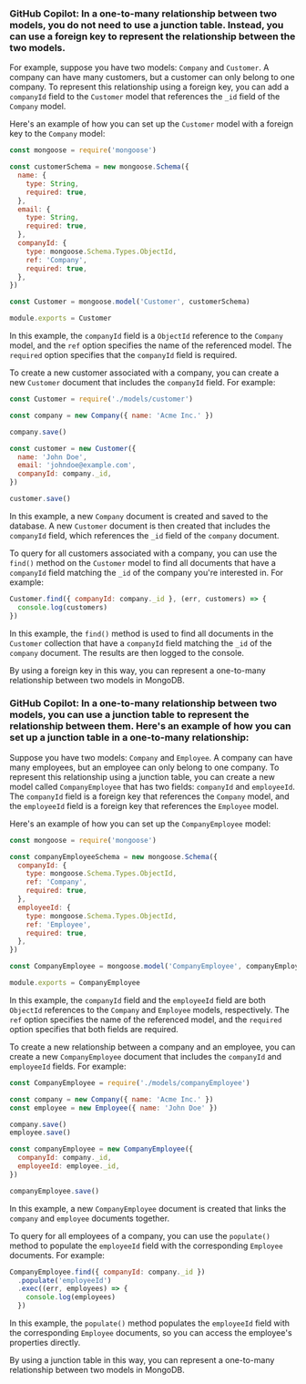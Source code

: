 ### GitHub Copilot: In a one-to-many relationship between two models, you do not need to use a junction table. Instead, you can use a foreign key to represent the relationship between the two models.

For example, suppose you have two models: `Company` and `Customer`. A company can have many customers, but a customer can only belong to one company. To represent this relationship using a foreign key, you can add a `companyId` field to the `Customer` model that references the `_id` field of the `Company` model.

Here's an example of how you can set up the `Customer` model with a foreign key to the `Company` model:

```javascript
const mongoose = require('mongoose')

const customerSchema = new mongoose.Schema({
  name: {
    type: String,
    required: true,
  },
  email: {
    type: String,
    required: true,
  },
  companyId: {
    type: mongoose.Schema.Types.ObjectId,
    ref: 'Company',
    required: true,
  },
})

const Customer = mongoose.model('Customer', customerSchema)

module.exports = Customer
```

In this example, the `companyId` field is a `ObjectId` reference to the `Company` model, and the `ref` option specifies the name of the referenced model. The `required` option specifies that the `companyId` field is required.

To create a new customer associated with a company, you can create a new `Customer` document that includes the `companyId` field. For example:

```javascript
const Customer = require('./models/customer')

const company = new Company({ name: 'Acme Inc.' })

company.save()

const customer = new Customer({
  name: 'John Doe',
  email: 'johndoe@example.com',
  companyId: company._id,
})

customer.save()
```

In this example, a new `Company` document is created and saved to the database. A new `Customer` document is then created that includes the `companyId` field, which references the `_id` field of the `company` document.

To query for all customers associated with a company, you can use the `find()` method on the `Customer` model to find all documents that have a `companyId` field matching the `_id` of the company you're interested in. For example:

```javascript
Customer.find({ companyId: company._id }, (err, customers) => {
  console.log(customers)
})
```

In this example, the `find()` method is used to find all documents in the `Customer` collection that have a `companyId` field matching the `_id` of the `company` document. The results are then logged to the console.

By using a foreign key in this way, you can represent a one-to-many relationship between two models in MongoDB.

### GitHub Copilot: In a one-to-many relationship between two models, you can use a junction table to represent the relationship between them. Here's an example of how you can set up a junction table in a one-to-many relationship:

Suppose you have two models: `Company` and `Employee`. A company can have many employees, but an employee can only belong to one company. To represent this relationship using a junction table, you can create a new model called `CompanyEmployee` that has two fields: `companyId` and `employeeId`. The `companyId` field is a foreign key that references the `Company` model, and the `employeeId` field is a foreign key that references the `Employee` model.

Here's an example of how you can set up the `CompanyEmployee` model:

```javascript
const mongoose = require('mongoose')

const companyEmployeeSchema = new mongoose.Schema({
  companyId: {
    type: mongoose.Schema.Types.ObjectId,
    ref: 'Company',
    required: true,
  },
  employeeId: {
    type: mongoose.Schema.Types.ObjectId,
    ref: 'Employee',
    required: true,
  },
})

const CompanyEmployee = mongoose.model('CompanyEmployee', companyEmployeeSchema)

module.exports = CompanyEmployee
```

In this example, the `companyId` field and the `employeeId` field are both `ObjectId` references to the `Company` and `Employee` models, respectively. The `ref` option specifies the name of the referenced model, and the `required` option specifies that both fields are required.

To create a new relationship between a company and an employee, you can create a new `CompanyEmployee` document that includes the `companyId` and `employeeId` fields. For example:

```javascript
const CompanyEmployee = require('./models/companyEmployee')

const company = new Company({ name: 'Acme Inc.' })
const employee = new Employee({ name: 'John Doe' })

company.save()
employee.save()

const companyEmployee = new CompanyEmployee({
  companyId: company._id,
  employeeId: employee._id,
})

companyEmployee.save()
```

In this example, a new `CompanyEmployee` document is created that links the `company` and `employee` documents together.

To query for all employees of a company, you can use the `populate()` method to populate the `employeeId` field with the corresponding `Employee` documents. For example:

```javascript
CompanyEmployee.find({ companyId: company._id })
  .populate('employeeId')
  .exec((err, employees) => {
    console.log(employees)
  })
```

In this example, the `populate()` method populates the `employeeId` field with the corresponding `Employee` documents, so you can access the employee's properties directly.

By using a junction table in this way, you can represent a one-to-many relationship between two models in MongoDB.
